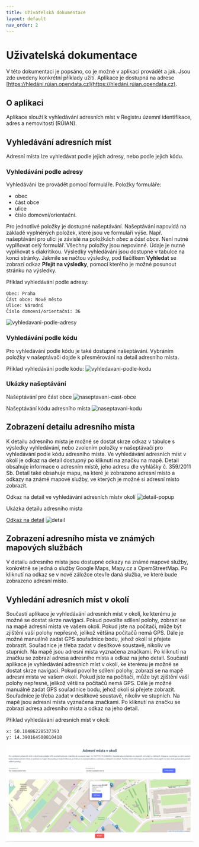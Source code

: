 ```yaml
---
title: Uživatelská dokumentace
layout: default
nav_order: 2
---
```


# Uživatelská dokumentace
V této dokumentaci je popsáno, co je možné v aplikaci provádět a jak. Jsou zde uvedeny konkrétní příklady užití. Aplikace je dostupná na adrese [https://hledání.rúian.opendata.cz](https://hledání.rúian.opendata.cz).

## O aplikaci
Aplikace slouží k vyhledávání adresních míst v Registru územní identifikace, adres a nemovitostí (RÚIAN).

## Vyhledávání adresních míst
Adresní místa lze vyhledávat podle jejich adresy, nebo podle jejich kódu.

### Vyhledávání podle adresy
Vyhledávání lze provádět pomocí formuláře. Položky formuláře:
- obec
- část obce
- ulice
- číslo domovní/orientační.

Pro jednotlivé položky je dostupné našeptávání. Našeptávání napovídá na základě vyplněných položek, které jsou ve formuláři výše. Např. našeptávání pro ulici je závislé na položkách *obec* a *část obce*. Není nutné vyplňovat celý formulář. Všechny položky jsou nepovinné. Údaje je nutné vyplňovat s diakritikou. Výsledky vyhledávání jsou dostupné v tabulce na konci stránky. Jakmile se načtou výsledky, pod tlačítkem **Vyhledat** se zobrazí odkaz **Přejít na výsledky**, pomocí kterého je možné posunout stránku na výsledky.

Příklad vyhledávání podle adresy:
```
Obec: Praha
Část obce: Nové město
Ulice: Národní
Číslo domovní/orientační: 36
```
![vyhledavani-podle-adresy](.assets/search-form.png)

### Vyhledávání podle kódu
Pro vyhledávání podle kódu je také dostupné našeptávání. Vybráním položky v našeptávači dojde k přesměrování na detail adresního místa.

Příklad vyhledávání podle kódu:
![vyhledavani-podle-kodu](.assets/search-code.png)

### Ukázky našeptávání
Našeptávání pro část obce
![naseptavani-cast-obce](.assets/district-suggestion.png)

Našeptávání kódu adresního místa
![naseptavani-kodu](.assets/code-suggestion.png)


## Zobrazení detailu adresního místa
K detailu adresního místa je možné se dostat skrze odkaz v tabulce s výsledky vyhledávání, nebo zvolením položky v našeptávačí pro vyhledávání podle kódu adresního místa. Ve vyhledávání adresních míst v okolí je odkaz na detail dostupný po kliknutí na značku na mapě. Detail obsahuje informace o adresním místě, jeho adresu dle vyhlášky č. 359/2011 Sb. Detail také obsahuje mapu, na které je zobrazeno adresní místo a odkazy na známé mapové služby, ve kterých je možné si adresní místo zobrazit.

Odkaz na detail ve vyhledávání adresních místv okolí
![detail-popup](.assets/detail-popup.png)

Ukázka detailu adresního místa

[Odkaz na detail](https://hledání.rúian.opendata.cz/adresni-mista/28344987)
![detail](.assets/detail.png)

## Zobrazení adresního místa ve známých mapových službách
V detailu adresního místa jsou dostupné odkazy na známé mapové služby, konkrétně se jedná o služby Google Maps, Mapy.cz a OpemStreetMap. Po kliknutí na odkaz se v nové záložce otevře daná služba, ve které bude zobrazeno adresní místo.

## Vyhledání adresních míst v okolí
Součastí aplikace je vyhledávání adresních míst v okolí, ke kterému je možné se dostat skrze navigaci. Pokud povolíte sdílení polohy, zobrazí se na mapě adresní místa ve vašem okolí. Pokud jste na počítači, může být zjištění vaší polohy nepřesné, jelikož většina počítačů nemá GPS. Dále je možné manuálně zadat GPS souřadnice bodu, jehož okolí si přejete zobrazit. Souřadnice je třeba zadat v desítkové soustavě, nikoliv ve stupních. Na mapě jsou adresní místa vyznačena značkami. Po kliknutí na značku se zobrazí adresa adresního místa a odkaz na jeho detail.
Součastí aplikace je vyhledávání adresních míst v okolí, ke kterému je možné se dostat skrze navigaci. Pokud povolíte sdílení polohy, zobrazí se na mapě adresní místa ve vašem okolí. Pokud jste na počítači, může být zjištění vaší polohy nepřesné, jelikož většina počítačů nemá GPS. Dále je možné manuálně zadat GPS souřadnice bodu, jehož okolí si přejete zobrazit. Souřadnice je třeba zadat v desítkové soustavě, nikoliv ve stupních. Na mapě jsou adresní místa vyznačena značkami. Po kliknutí na značku se zobrazí adresa adresního místa a odkaz na jeho detail.

Příklad vyhledávání adresních míst v okolí:
```
x: 50.10486228537393
y: 14.390164508810418
```

![nearby-addresses](./assets/nearby-addresses.png)
